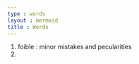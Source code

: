 ```yaml
---
type : words
layout : mermaid
title : Words
---
```


1. foible : minor mistakes and pecularities
2. 